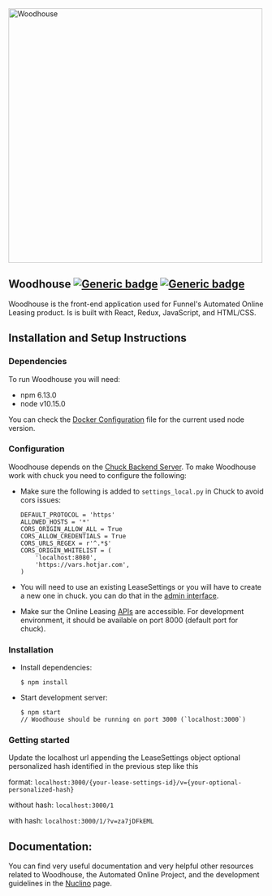 <img src="https://i2.wp.com/www.bubbleblabber.com/wp-content/uploads/2015/06/Woodhouse.jpg" alt="Woodhouse" width="500" align="center"/>

## Woodhouse [![Generic badge](https://img.shields.io/badge/React-v16.13-blue.svg)](https://reactjs.org/) [![Generic badge](https://img.shields.io/badge/Node-v10.15-brightgreen.svg)](https://nodejs.org/en/)

Woodhouse is the front-end application used for Funnel's Automated Online Leasing product. Is is built with React, Redux, JavaScript, and HTML/CSS.

## Installation and Setup Instructions
### Dependencies
To run Woodhouse you will need:
- npm 6.13.0
- node v10.15.0

You can check the [Docker Configuration](.buildkite/docker-compose.yml) file for the current used node version.

### Configuration

Woodhouse depends on the [Chuck Backend Server](https://github.com/Nestio/chuck).
To make Woodhouse work with chuck you need to configure the following:
- Make sure the following is added to `settings_local.py` in Chuck to avoid cors issues:
    ```
    DEFAULT_PROTOCOL = 'https'
    ALLOWED_HOSTS = '*'
    CORS_ORIGIN_ALLOW_ALL = True
    CORS_ALLOW_CREDENTIALS = True
    CORS_URLS_REGEX = r'^.*$'
    CORS_ORIGIN_WHITELIST = (
        'localhost:8080',
        'https://vars.hotjar.com',
    )
    ```
- You will need to use an existing LeaseSettings or you will have to create a new one in chuck. you can do that in the [admin interface](http://localhost:8000/admin/onlineleasing/leasesettings/).

- Make sur the Online Leasing [APIs](https://nestiolistings.com/api/onlineleasing/api-doc/#/) are accessible. For development environment, it should be available on port 8000 (default port for chuck).  


### Installation

- Install dependencies:
    ```
    $ npm install
    ```
- Start development server:
    ```
    $ npm start
    // Woodhouse should be running on port 3000 (`localhost:3000`)
    ```
  
### Getting started

Update the localhost url appending the LeaseSettings object optional personalized hash identified in the previous step like this

format: `localhost:3000/{your-lease-settings-id}/v={your-optional-personalized-hash}`

without hash: `localhost:3000/1`

with hash: `localhost:3000/1/?v=za7jDFkEML`


## Documentation:
You can find very useful documentation and very helpful other resources related to Woodhouse, the Automated Online Project, and the development guidelines in the [Nuclino](https://app.nuclino.com/Nestio/Dev/Online-Leasing-d470cb31-b040-4fb0-946b-0da6e62c5ec6) page.

